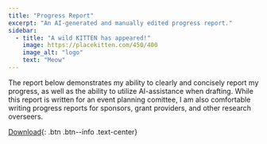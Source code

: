 ```yaml
---
title: "Progress Report"
excerpt: "An AI-generated and manually edited progress report."
sidebar:
  - title: "A wild KITTEN has appeared!"
    image: https://placekitten.com/450/400
    image_alt: "logo"
    text: "Meow"
---
```


The report below demonstrates my ability to clearly and concisely report my progress, as well as the ability to utilize AI-assistance when drafting. While this report is written for an event planning comittee, I am also comfortable writing progress reports for sponsors, grant providers, and other research overseers.

[Download](/assets/en319/progress.md){: .btn .btn--info .text-center}
